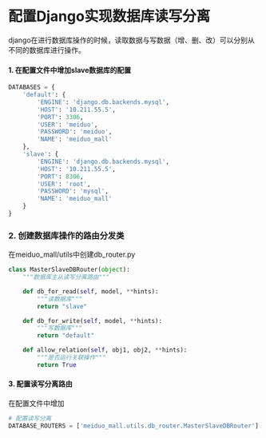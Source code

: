 # 配置Django实现数据库读写分离

django在进行数据库操作的时候，读取数据与写数据（增、删、改）可以分别从不同的数据库进行操作。

#### 1. 在配置文件中增加slave数据库的配置

```python
DATABASES = {
    'default': {
        'ENGINE': 'django.db.backends.mysql',
        'HOST': '10.211.55.5',
        'PORT': 3306,
        'USER': 'meiduo',
        'PASSWORD': 'meiduo',
        'NAME': 'meiduo_mall'
    },
    'slave': {
        'ENGINE': 'django.db.backends.mysql',
        'HOST': '10.211.55.5',
        'PORT': 8306,
        'USER': 'root',
        'PASSWORD': 'mysql',
        'NAME': 'meiduo_mall'
    }
}
```

### 2. 创建数据库操作的路由分发类

在meiduo_mall/utils中创建db_router.py

```python
class MasterSlaveDBRouter(object):
    """数据库主从读写分离路由"""

    def db_for_read(self, model, **hints):
        """读数据库"""
        return "slave"

    def db_for_write(self, model, **hints):
        """写数据库"""
        return "default"

    def allow_relation(self, obj1, obj2, **hints):
        """是否运行关联操作"""
        return True
```

#### 3. 配置读写分离路由

在配置文件中增加

```python
# 配置读写分离
DATABASE_ROUTERS = ['meiduo_mall.utils.db_router.MasterSlaveDBRouter']
```